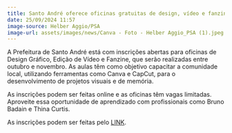 ```yaml
---
title: Santo André oferece oficinas gratuitas de design, vídeo e fanzine
date: 25/09/2024 11:57
image-source: Helber Aggio/PSA
image-url: assets/images/news/Canva - Foto - Helber Aggio_PSA (1).jpeg
---
```


A Prefeitura de Santo André está com inscrições abertas para oficinas de Design Gráfico, Edição de Vídeo e Fanzine, que serão realizadas entre outubro e novembro. As aulas têm como objetivo capacitar a comunidade local, utilizando ferramentas como Canva e CapCut, para o desenvolvimento de projetos visuais e de memória.

As inscrições podem ser feitas online e as oficinas têm vagas limitadas. Aproveite essa oportunidade de aprendizado com profissionais como Bruno Badain e Thina Curtis.

As inscrições podem ser feitas pelo <a href="https://bit.ly/OficinasMeuPedaco">LINK</a>.